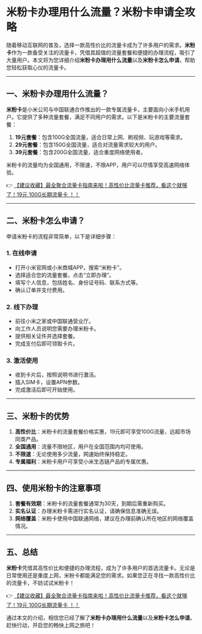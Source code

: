 # 米粉卡办理用什么流量？米粉卡申请全攻略

随着移动互联网的普及，选择一款高性价比的流量卡成为了许多用户的需求。**米粉卡**作为一款备受关注的流量卡，凭借其超值的流量套餐和便捷的办理流程，吸引了大量用户。本文将为您详细介绍**米粉卡办理用什么流量**以及**米粉卡怎么申请**，帮助您轻松获取心仪的流量卡。

---

## 一、米粉卡办理用什么流量？

**米粉卡**是小米公司与中国联通合作推出的一款专属流量卡，主要面向小米手机用户。它提供了多种流量套餐，满足不同用户的需求。以下是米粉卡的主要流量套餐：

1. **19元套餐**：包含100G全国流量，适合日常上网、刷视频、玩游戏等需求。
2. **29元套餐**：包含150G全国流量，适合对流量需求较大的用户。
3. **39元套餐**：包含200G全国流量，适合重度网络使用者。

米粉卡的流量均为全国通用，不限速，不限APP，用户可以尽情享受高速网络体验。

👉 [【建议收藏】最全聚合流量卡指南来啦！高性价比流量卡推荐，看这个就够了！19元 100G长期流量卡 ！！](https://bit.ly/Liuliangka)

---

## 二、米粉卡怎么申请？

申请米粉卡的流程非常简单，以下是详细步骤：

### 1. 在线申请
- 打开小米官网或小米商城APP，搜索“米粉卡”。
- 选择适合您的流量套餐，点击“立即办理”。
- 填写个人信息，包括姓名、身份证号码、联系方式等。
- 确认订单并支付费用。

### 2. 线下办理
- 前往小米之家或中国联通营业厅。
- 向工作人员说明您需要办理米粉卡。
- 提供相关证件并选择套餐。
- 完成支付后即可领取卡片。

### 3. 激活使用
- 收到卡片后，按照说明书进行激活。
- 插入SIM卡，设置APN参数。
- 完成激活后即可开始使用。

---

## 三、米粉卡的优势

1. **高性价比**：米粉卡的流量套餐价格实惠，19元即可享受100G流量，远超市场同类产品。
2. **全国通用**：流量不限地区，用户在全国范围内均可使用。
3. **不限速**：无论使用多少流量，网速始终保持稳定。
4. **专属福利**：米粉卡用户可享受小米生态链产品的专属优惠。

---

## 四、使用米粉卡的注意事项

1. **套餐有效期**：米粉卡的流量套餐通常为30天，到期后需重新购买。
2. **实名认证**：办理米粉卡需进行实名认证，请确保信息准确无误。
3. **网络覆盖**：米粉卡使用中国联通网络，建议在办理前确认所在地区的网络覆盖情况。

---

## 五、总结

**米粉卡**凭借其高性价比和便捷的办理流程，成为了许多用户的首选流量卡。无论是日常使用还是重度上网，米粉卡都能满足您的需求。如果您正在寻找一款高性价比的流量卡，不妨试试米粉卡！

👉 [【建议收藏】最全聚合流量卡指南来啦！高性价比流量卡推荐，看这个就够了！19元 100G长期流量卡 ！！](https://bit.ly/Liuliangka)

通过本文的介绍，相信您已经了解了**米粉卡办理用什么流量**以及**米粉卡怎么申请**。赶快行动，开启您的畅快上网之旅吧！